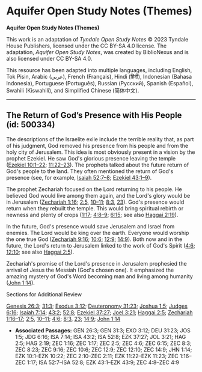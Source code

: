 # Aquifer Open Study Notes (Themes)

**Aquifer Open Study Notes (Themes)**

This work is an adaptation of *Tyndale Open Study Notes* © 2023 Tyndale House Publishers, licensed under the CC BY\-SA 4\.0 license. The adaptation, *Aquifer Open Study Notes*, was created by BiblioNexus and is also licensed under CC BY\-SA 4\.0\.

This resource has been adapted into multiple languages, including English, Tok Pisin, Arabic (عربي), French (Français), Hindi (हिंदी), Indonesian (Bahasa Indonesia), Portuguese (Português), Russian (Русский), Spanish (Español), Swahili (Kiswahili), and Simplified Chinese (简体中文).



--------------------------------

## The Return of God’s Presence with His People (id: 500334)

The descriptions of the Israelite exile include the terrible reality that, as part of his judgment, God removed his presence from his people and from the holy city of Jerusalem. This idea is most obviously present in a vision by the prophet Ezekiel. He saw God's glorious presence leaving the temple ([Ezekiel 10:1–22](https://ref.ly/Ezek10:1-Ezek10:22); [11:22–23](https://ref.ly/Ezek11:22-Ezek11:23)). The prophets talked about the future return of God's people to the land. They often mentioned the return of God's presence (see, for example, [Isaiah 52:7–8](https://ref.ly/Isa52:7-Isa52:8); [Ezekiel 43:1–9](https://ref.ly/Ezek43:1-Ezek43:9)).

The prophet Zechariah focused on the Lord returning to his people. He believed God would live among them again, and the Lord's glory would be in Jerusalem ([Zechariah 1:16](https://ref.ly/Zech1:16); [2:5](https://ref.ly/Zech2:5), [10–11](https://ref.ly/Zech2:10-Zech2:11); [8:3](https://ref.ly/Zech8:3), [23](https://ref.ly/Zech8:23)). God's presence would return when they rebuilt the temple. This would bring spiritual rebirth or newness and plenty of crops ([1:17](https://ref.ly/Zech1:17); [4:8–9](https://ref.ly/Zech4:8-Zech4:9); [6:15](https://ref.ly/Zech6:15); see also [Haggai 2:19](https://ref.ly/Hag2:19)). 

In the future, God's presence would save Jerusalem and Israel from enemies. The Lord would be king over the earth. Everyone would worship the one true God ([Zechariah 9:16](https://ref.ly/Zech9:16); [10:6](https://ref.ly/Zech10:6); [12:9](https://ref.ly/Zech12:9); [14:9](https://ref.ly/Zech14:9)). Both now and in the future, the Lord's return to Jerusalem linked to the work of God's Spirit ([4:6](https://ref.ly/Zech4:6); [12:10](https://ref.ly/Zech12:10); see also [Haggai 2:5](https://ref.ly/Hag2:5)).

Zechariah's promise of the Lord's presence in Jerusalem prophesied the arrival of Jesus the Messiah (God's chosen one). It emphasized the amazing mystery of God's Word becoming man and living among humanity ([John 1:14](https://ref.ly/John1:14)).

Sections for Additional Review

[Genesis 26:3](https://ref.ly/Gen26:3); [31:3](https://ref.ly/Gen31:3); [Exodus 3:12](https://ref.ly/Exod3:12); [Deuteronomy 31:23](https://ref.ly/Deut31:23); [Joshua 1:5](https://ref.ly/Josh1:5); [Judges 6:16](https://ref.ly/Judg6:16); [Isaiah 7:14](https://ref.ly/Isa7:14); [43:2](https://ref.ly/Isa43:2); [52:8](https://ref.ly/Isa52:8); [Ezekiel 37:27](https://ref.ly/Ezek37:27); [Joel 3:21](https://ref.ly/Joel3:21); [Haggai 2:5](https://ref.ly/Hag2:5); [Zechariah 1:16–17](https://ref.ly/Zech1:16-Zech1:17); [2:5](https://ref.ly/Zech2:5), [10–11](https://ref.ly/Zech2:10-Zech2:11); [4:6](https://ref.ly/Zech4:6); [8:3](https://ref.ly/Zech8:3), [23](https://ref.ly/Zech8:23); [14:9](https://ref.ly/Zech14:9); [John 1:14](https://ref.ly/John1:14)

* **Associated Passages:** GEN 26:3; GEN 31:3; EXO 3:12; DEU 31:23; JOS 1:5; JDG 6:16; ISA 7:14; ISA 43:2; ISA 52:8; EZK 37:27; JOL 3:21; HAG 2:5; HAG 2:19; ZEC 1:16; ZEC 1:17; ZEC 2:5; ZEC 4:6; ZEC 6:15; ZEC 8:3; ZEC 8:23; ZEC 9:16; ZEC 10:6; ZEC 12:9; ZEC 12:10; ZEC 14:9; JHN 1:14; EZK 10:1–EZK 10:22; ZEC 2:10–ZEC 2:11; EZK 11:22–EZK 11:23; ZEC 1:16–ZEC 1:17; ISA 52:7–ISA 52:8; EZK 43:1–EZK 43:9; ZEC 4:8–ZEC 4:9

